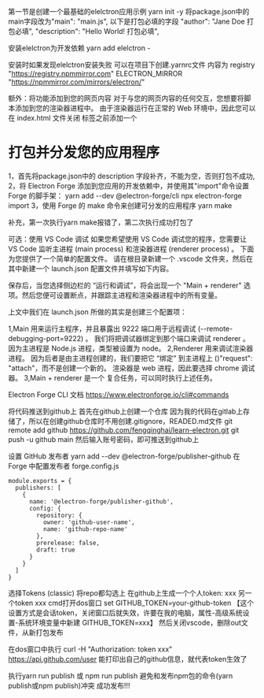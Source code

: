 第一节是创建一个最基础的elelctron应用示例
yarn init -y 
将package.json中的main字段改为"main": "main.js",
以下是打包必填的字段
"author": "Jane Doe 打包必填",
"description": "Hello World! 打包必填",

安装elelctron为开发依赖
yarn add elelctron -

安装时如果发现elelctron安装失败
可以在项目下创建.yarnrc文件
内容为
registry "https://registry.npmmirror.com"
ELECTRON_MIRROR "https://npmmirror.com/mirrors/electron/"


额外：将功能添加到您的网页内容
对于与您的网页内容的任何交互，您想要将脚本添加到您的渲染器进程中。 由于渲染器运行在正常的 Web 环境中，因此您可以在 index.html 文件关闭 </body> 标签之前添加一个 <script> 标签，来包括您想要的任意脚本：
<script src="./renderer.js"></script>


# 打包并分发您的应用程序
1，首先将package.json中的 description 字段补齐，不能为空，否则打包不成功,
2，将 Electron Forge 添加到您应用的开发依赖中，并使用其"import"命令设置 Forge 的脚手架：
yarn add --dev @electron-forge/cli
npx electron-forge import
3，使用 Forge 的 make 命令来创建可分发的应用程序
yarn make

补充，第一次执行yarn make报错了，第二次执行成功打包了

可选：使用 VS Code 调试
如果您希望使用 VS Code 调试您的程序，您需要让 VS Code 监听主进程 (main process) 和渲染器进程 (renderer process) 。 下面为您提供了一个简单的配置文件。 请在根目录新建一个 .vscode 文件夹，然后在其中新建一个 launch.json 配置文件并填写如下内容。

保存后，当您选择侧边栏的 “运行和调试”，将会出现一个 "Main + renderer" 选项。然后您便可设置断点，并跟踪主进程和渲染器进程中的所有变量。

上文中我们在 launch.json 所做的其实是创建三个配置项：

1,Main 用来运行主程序，并且暴露出 9222 端口用于远程调试 (--remote-debugging-port=9222) 。 我们将把调试器绑定到那个端口来调试 renderer 。 因为主进程是 Node.js 进程，类型被设置为 node。
2,Renderer 用来调试渲染器进程。 因为后者是由主进程创建的，我们要把它 “绑定” 到主进程上 ()"request": "attach"，而不是创建一个新的。 渲染器是 web 进程，因此要选择 chrome 调试器。
3,Main + renderer 是一个 复合任务，可以同时执行上述任务。


Electron Forge CLI 文档 https://www.electronforge.io/cli#commands

将代码推送到github上
首先在github上创建一个仓库
因为我的代码在gitlab上存储了，所以在创建github仓库时不用创建.gitignore，READED.md文件
git remote add github https://github.com/fengqinghai/learn-electron.git
git push -u github main
然后输入账号密码，即可推送到github上

设置 GitHub 发布者
yarn add --dev @electron-forge/publisher-github
在 Forge 中配置发布者
forge.config.js
```
module.exports = {
  publishers: [
    {
      name: '@electron-forge/publisher-github',
      config: {
        repository: {
          owner: 'github-user-name',
          name: 'github-repo-name'
        },
        prerelease: false,
        draft: true
      }
    }
  ]
}
```
选择Tokens (classic)  将repo都勾选上
在github上生成一个个人token:  xxx
另一个token xxx
cmd打开dos窗口 set GITHUB_TOKEN=your-github-token 【这个设置方式是会话token，关闭窗口后就失效，许要在我的电脑，属性-高级系统设置-系统环境变量中新建 GITHUB_TOKEN=xxx】
然后关闭vscode，删除out文件，从新打包发布

在dos窗口中执行 curl -H "Authorization: token xxx" https://api.github.com/user
能打印出自己的github信息，就代表token生效了

执行yarn run publish 或 npm run publish 避免和发布npm包的命令(yarn publish或npm publish)冲突
成功发布!!!




